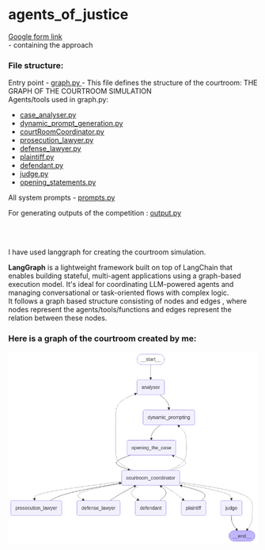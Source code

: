 # agents_of_justice
<p><a href="https://docs.google.com/document/d/1A4M_RekCB74_SG6VDbJOCRz8wJuf4t9P1gz3PHm8apA/edit?usp=sharing"> Google form link </br>  </a> - containing the approach </p>

<h3>File structure:</h3>
<p>
  Entry point - <a href="graph.py"> graph.py </a> - This file defines the structure of the courtroom: THE GRAPH OF THE COURTROOM SIMULATION 
</br>Agents/tools used in graph.py:
  <ul>
    <li> <a href="case_analyser.py"> case_analyser.py </a> </li>
    <li> <a href="dynamic_prompt_generation.py"> dynamic_prompt_generation.py </a></li>
    <li> <a href="courtRoomCoordinator.py"> courtRoomCoordinator.py </a> </li>
    <li> <a href="prosecution_lawyer.py"> prosecution_lawyer.py </a> </li>
    <li> <a href="defense_lawyer.py"> defense_lawyer.py </a> </li>
    <li> <a href="plaintiff.py"> plaintiff.py </a> </li>
    <li> <a href="defendant.py"> defendant.py </a> </li>
    <li> <a href="judge.py"> judge.py </a> </li>
    <li> <a href="opening_statements.py"> opening_statements.py </a> </li>
  </ul>
   <p>All system prompts - <a href="prompts.py"> prompts.py </a> </p>
   <p>For generating outputs of the competition : <a href="output.py"> output.py </a> </p>
</p>

</br></hr></br>
<p>I have used langgraph for creating the courtroom simulation.</p>
<p>
  <strong>LangGraph</strong> is a lightweight framework built on top of LangChain that enables building stateful, multi-agent applications using a graph-based execution model. It's ideal for coordinating LLM-powered agents and managing conversational or task-oriented flows with complex logic. </br>It follows a graph based structure consisting of nodes and edges , where nodes represent the agents/tools/functions and edges represent the relation between these nodes.
</p>
<h3>Here is a graph of the courtroom created by me:</h3>
<img src="courtroom_graph.png" alt="Courtroom graph" />

